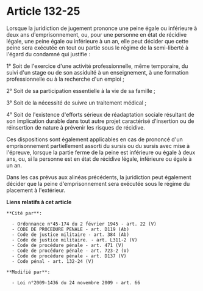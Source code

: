 # Article 132-25

Lorsque la juridiction de jugement prononce une peine égale ou inférieure à deux ans d'emprisonnement, ou, pour une personne
en état de récidive légale, une peine égale ou inférieure à un an, elle peut décider que cette peine sera exécutée en tout ou
partie sous le régime de la semi-liberté à l'égard du condamné qui justifie : 

1° Soit de l'exercice d'une activité professionnelle, même temporaire, du suivi d'un stage ou de son assiduité à un
enseignement, à une formation professionnelle ou à la recherche d'un emploi ; 

2° Soit de sa participation essentielle à la vie de sa famille ; 

3° Soit de la nécessité de suivre un traitement médical ; 

4° Soit de l'existence d'efforts sérieux de réadaptation sociale résultant de son implication durable dans tout autre projet
caractérisé d'insertion ou de réinsertion de nature à prévenir les risques de récidive. 

Ces dispositions sont également applicables en cas de prononcé d'un emprisonnement partiellement assorti du sursis ou du
sursis avec mise à l'épreuve, lorsque la partie ferme de la peine est inférieure ou égale à deux ans, ou, si la personne est
en état de récidive légale, inférieure ou égale à un an. 

Dans les cas prévus aux alinéas précédents, la juridiction peut également décider que la peine d'emprisonnement sera exécutée
sous le régime du placement à l'extérieur.

**Liens relatifs à cet article**

	**Cité par**:

	  - Ordonnance n°45-174 du 2 février 1945 - art. 22 (V)
	  - CODE DE PROCEDURE PENALE - art. D119 (Ab)
	  - Code de justice militaire - art. 384 (Ab)
	  - Code de justice militaire. - art. L311-2 (V)
	  - Code de procédure pénale - art. 471 (V)
	  - Code de procédure pénale - art. 723-2 (V)
	  - Code de procédure pénale - art. D137 (V)
	  - Code pénal - art. 132-24 (V)

	**Modifié par**:

	  - Loi n°2009-1436 du 24 novembre 2009 - art. 66
